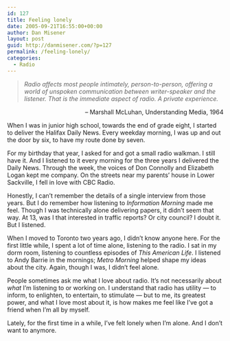 ```yaml
---
id: 127
title: Feeling lonely
date: 2005-09-21T16:55:00+00:00
author: Dan Misener
layout: post
guid: http://danmisener.com/?p=127
permalink: /feeling-lonely/
categories:
  - Radio
---
```

> _Radio affects most people intimately, person-to-person, offering a world of unspoken communication between writer-speaker and the listener. That is the immediate aspect of radio. A private experience._

<p align="right">
  &#8211; Marshall McLuhan, Understanding Media, 1964
</p>

When I was in junior high school, towards the end of grade eight, I started to deliver the Halifax Daily News. Every weekday morning, I was up and out the door by six, to have my route done by seven.

For my birthday that year, I asked for and got a small radio walkman. I still have it. And I listened to it every morning for the three years I delivered the Daily News. Through the week, the voices of Don Connolly and Elizabeth Logan kept me company. On the streets near my parents&#8217; house in Lower Sackville, I fell in love with CBC Radio.

Honestly, I can&#8217;t remember the details of a single interview from those years. But I do remember how listening to _Information Morning_ made me feel. Though I was technically alone delivering papers, it didn&#8217;t seem that way. At 13, was I that interested in traffic reports? Or city council? I doubt it. But I listened.

When I moved to Toronto two years ago, I didn&#8217;t know anyone here. For the first little while, I spent a lot of time alone, listening to the radio. I sat in my dorm room, listening to countless episodes of _This American Life_. I listened to Andy Barrie in the mornings; _Metro Morning_ helped shape my ideas about the city. Again, though I was, I didn&#8217;t feel alone. 

People sometimes ask me what I love about radio. It&#8217;s not necessarily about _what_ I&#8217;m listening to or working on. I understand that radio has utility &#8212; to inform, to enlighten, to entertain, to stimulate &#8212; but to me, its greatest power, and what I love most about it, is how makes me feel like I&#8217;ve got a friend when I&#8217;m all by myself.

Lately, for the first time in a while, I&#8217;ve felt lonely when I&#8217;m alone. And I don&#8217;t want to anymore.
